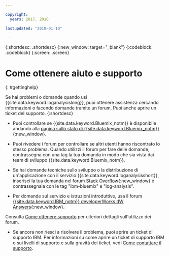 ```yaml
---

copyright:
  years: 2017, 2018

lastupdated: "2018-01-10"

---
```



{:shortdesc: .shortdesc}
{:new_window: target="_blank"}
{:codeblock: .codeblock}
{:screen: .screen}


# Come ottenere aiuto e supporto
{: #gettinghelp}

Se hai problemi o domande quando usi {{site.data.keyword.loganalysislong}}, puoi ottenere assistenza cercando informazioni o facendo domande tramite un forum. Puoi anche aprire un ticket del supporto.
{:shortdesc}

* Puoi controllare se {{site.data.keyword.Bluemix_notm}} è disponibile andando alla [pagina sullo stato di {{site.data.keyword.Bluemix_notm}}](https://developer.ibm.com/bluemix/support/#status){:new_window}.

* Puoi rivedere i forum per controllare se altri utenti hanno riscontrato lo stesso problema. Quando utilizzi il forum per fare delle domande, contrassegna con una tag la tua domanda in modo che sia vista dai team di sviluppo {{site.data.keyword.Bluemix_notm}}.
<!--Insert the appropriate Stack Overflow tag for your service for <service_keyword> in URL and text below:  -->
  * Se hai domande tecniche sullo sviluppo o la distribuzione di un'applicazione con il servizio {{site.data.keyword.loganalysisshort}}, inserisci la tua domanda nel forum [Stack Overflow](http://stackoverflow.com/search?q=log-analysis+ibm-bluemix){:new_window} e contrassegnala con le tag "ibm-bluemix" e "log-analysis".
<!--Insert the appropriate dW Answers tag for your service for <service_keyword> in URL below:  -->
  * Per domande sul servizio e istruzioni introduttive, usa il forum [{{site.data.keyword.IBM_notm}} developerWorks dW Answers](https://developer.ibm.com/answers/topics/log-analysis/?smartspace=ibm-cloud){:new_window}.

Consulta [Come ottenere supporto](https://www.{DomainName}/docs/support/index.html#getting-help) per ulteriori dettagli sull'utilizzo dei forum.

* Se ancora non riesci a risolvere il problema, puoi aprire un ticket di supporto IBM. Per informazioni su come aprire un ticket di supporto IBM o sui livelli di supporto e sulla gravità dei ticket, vedi [Come contattare il supporto](https://www.{DomainName}/docs/support/index.html#contacting-support).

